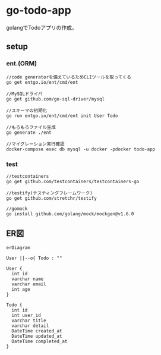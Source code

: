 # go-todo-app
golangでTodoアプリの作成。

## setup

### ent.(ORM)

```terminal
//code generatorを備えているためCLIツールを取ってくる
go get entgo.io/ent/cmd/ent

//MySQLドライバ
go get github.com/go-sql-driver/mysql

//スキーマの初期化
go run entgo.io/ent/cmd/ent init User Todo

//もろもろファイル生成
go generate ./ent

//マイグレーション実行確認
docker-compose exec db mysql -u docker -pdocker todo-app
```

### test

```terminal
//testcontainers
go get github.com/testcontainers/testcontainers-go

//testify(テスティングフレームワーク)
go get github.com/stretchr/testify

//gomock
go install github.com/golang/mock/mockgen@v1.6.0
```

## ER図

```mermaid
erDiagram

User ||--o{ Todo : ""

User {
  int id
  varchar name
  varchar email
  int age
}

Todo {
  int id
  int user_id
  varchar title
  varchar detail
  DateTime created_at
  DateTime updated_at
  DateTime completed_at
}
```